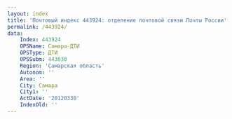```yaml
---
layout: index
title: 'Почтовый индекс 443924: отделение почтовой связи Почты России'
permalink: /443924/
data:
    Index: 443924
    OPSName: Самара-ДТИ
    OPSType: ДТИ
    OPSSubm: 443030
    Region: 'Самарская область'
    Autonom: ''
    Area: ''
    City: Самара
    City1: ''
    ActDate: '20120330'
    IndexOld: ''
---
```

